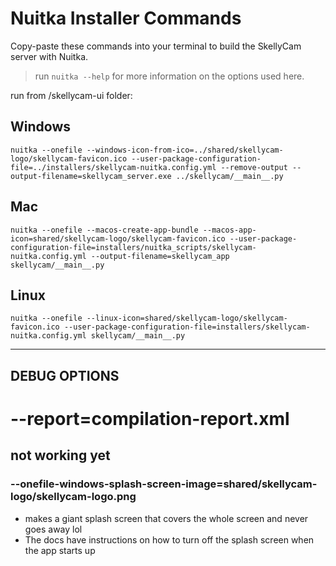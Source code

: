# Nuitka Installer Commands

Copy-paste these commands into your terminal to build the SkellyCam server with Nuitka.

> run `nuitka --help` for more information on the options used here.

run from /skellycam-ui folder:

## Windows

```
nuitka --onefile --windows-icon-from-ico=../shared/skellycam-logo/skellycam-favicon.ico --user-package-configuration-file=../installers/skellycam-nuitka.config.yml --remove-output --output-filename=skellycam_server.exe ../skellycam/__main__.py
```

## Mac
```
nuitka --onefile --macos-create-app-bundle --macos-app-icon=shared/skellycam-logo/skellycam-favicon.ico --user-package-configuration-file=installers/nuitka_scripts/skellycam-nuitka.config.yml --output-filename=skellycam_app skellycam/__main__.py
```
## Linux
```
nuitka --onefile --linux-icon=shared/skellycam-logo/skellycam-favicon.ico --user-package-configuration-file=installers/skellycam-nuitka.config.yml skellycam/__main__.py
```
___

## DEBUG OPTIONS

# --report=compilation-report.xml

## not working yet

### --onefile-windows-splash-screen-image=shared/skellycam-logo/skellycam-logo.png

- makes a giant splash screen that covers the whole screen and never goes away lol
- The docs have instructions on how to turn off the splash screen when the app starts up 

